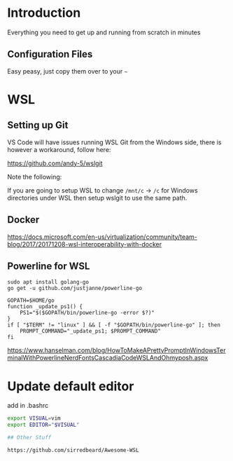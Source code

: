 # Introduction

Everything you need to get up and running from scratch in minutes

## Configuration Files

Easy peasy, just copy them over to your `~`

# WSL

## Setting up Git

VS Code will have issues running WSL Git from the Windows side, there
is however a workaround, follow here:

https://github.com/andy-5/wslgit

Note the following:

If you are going to setup WSL to change `/mnt/c` -> `/c`  for Windows directories
under WSL then setup wslgit to use the same path.

## Docker

https://docs.microsoft.com/en-us/virtualization/community/team-blog/2017/20171208-wsl-interoperability-with-docker

## Powerline for WSL

```
sudo apt install golang-go
go get -u github.com/justjanne/powerline-go
```

```
GOPATH=$HOME/go
function _update_ps1() {
    PS1="$($GOPATH/bin/powerline-go -error $?)"
}
if [ "$TERM" != "linux" ] && [ -f "$GOPATH/bin/powerline-go" ]; then
    PROMPT_COMMAND="_update_ps1; $PROMPT_COMMAND"
fi
```


https://www.hanselman.com/blog/HowToMakeAPrettyPromptInWindowsTerminalWithPowerlineNerdFontsCascadiaCodeWSLAndOhmyposh.aspx

# Update default editor

add in .bashrc

```bash
export VISUAL=vim
export EDITOR="$VISUAL"

## Other Stuff

https://github.com/sirredbeard/Awesome-WSL
